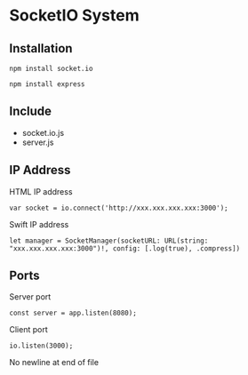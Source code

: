 # SocketIO System

## Installation
```
npm install socket.io
```
```
npm install express
```
## Include
- socket.io.js
- server.js
## IP Address
HTML IP address
```
var socket = io.connect('http://xxx.xxx.xxx.xxx:3000');
```
Swift IP address
```
let manager = SocketManager(socketURL: URL(string: "xxx.xxx.xxx.xxx:3000")!, config: [.log(true), .compress])
```
## Ports
Server port
```
const server = app.listen(8080);
```
Client port
```
io.listen(3000);
```
 No newline at end of file
